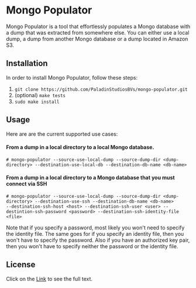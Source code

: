 # Mongo Populator
Mongo Populator is a tool that effortlessly populates a Mongo database with a dump that was extracted from somewhere else.
You can either use a local dump, a dump from another Mongo database or a dump located in Amazon S3.

## Installation
In order to install Mongo Populator, follow these steps:
 1. `git clone https://github.com/PaladinStudiosBVs/mongo-populator.git`
 2. (optional) `make tests`
 3. `sudo make install`
 
## Usage
Here are are the current supported use cases:
#### From a dump in a local directory to a local Mongo database.
```
# mongo-populator --source-use-local-dump --source-dump-dir <dump-directory> --destination-use-local-db --destination-db-name <db-name> 
```

#### From a dump in a local directory to a Mongo database that you must connect via SSH
```
# mongo-populator --source-use-local-dump --source-dump-dir <dump-directory> --destination-use-ssh --destination-db-name <db-name>
--destination-ssh-host <host> --destination-ssh-user <user> --destintion-ssh-password <password> --destination-ssh-identity-file <file>
```

Note that if you specify a password, most likely you won't need to specify the identity file. The same goes for if you specify
an identity file, then you won't have to specify the password. Also if you have an authorized key pair, then you won't have
to specify neither the password or the identity file.
 
## License
Click on the [Link](https://github.com/PaladinStudiosBVs/mongo-populator/blob/master/COPYING) to see the full text.